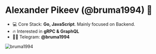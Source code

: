 <h1 align="left">Alexander Pikeev (@bruma1994) 👋</h1>

- 💻 Core Stack: **Go, JavaScript**. Mainly focused on Backend.
- 🔥 Interested in **gRPC & GraphQL**
- 👨‍💻 Telegram: **@bruma1994**

<p>&nbsp;<img align="left" src="https://github-readme-stats.vercel.app/api?username=bruma1994&show_icons=true&hide_title=true" alt="bruma1994" /></p>
